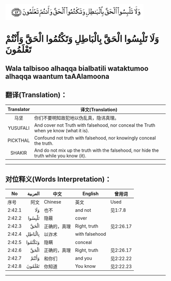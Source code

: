 ![002:042](images/002_042.gif)

#  وَلَا تَلْبِسُوا الْحَقَّ بِالْبَاطِلِ وَتَكْتُمُوا الْحَقَّ وَأَنْتُمْ تَعْلَمُونَ 

## Wala talbisoo alhaqqa bialbatili wataktumoo alhaqqa waantum taAAlamoona

## 翻译(Translation)：

| Translator | 译文(Translation)                                            |
|:----------:| ------------------------------------------------------------ |
| 马坚       | 你们不要明知故犯地以伪乱真，隐讳真理。                       |
| YUSUFALI   | And cover not Truth with falsehood, nor conceal the Truth when ye know (what it is). |
| PICKTHAL   | Confound not truth with falsehood, nor knowingly conceal the truth. |
| SHAKIR     | And do not mix up the truth with the falsehood, nor hide the truth while you know (it). |

---

## 对位释义(Words Interpretation)：

| No     | العربية | 中文         | English        | 曾用词    |
| ------ | ------: | ------------ | -------------- | --------- |
| 序号   |    阿文 | Chinese      | 英文           | Used      |
| 2:42.1 |     وَلَا | 也不         | and not        | 见1:7.8   |
| 2:42.2 |  تَلْبِسُوا | 隐蔽         | cover          |           |
| 2:42.3 |    الْحَقَّ | 正确的，真理 | Right, truth   | 见2:26.17 |
| 2:42.4 | بِالْبَاطِلِ | 以诈术       | with falsehood |           |
| 2:42.5 | وَتَكْتُمُوا | 隐瞒         | conceal        |           |
| 2:42.6 |    الْحَقَّ | 正确的，真理 | Right, truth   | 见2:26.17 |
| 2:42.7 |   وَأَنْتُمْ | 和你们       | and you        | 见2:22.22 |
| 2:42.8 |  تَعْلَمُونَ | 你知道       | You know       | 见2:22.23 |

---
